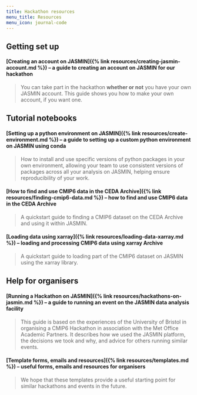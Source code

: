 ```yaml
---
title: Hackathon resources
menu_title: Resources
menu_icon: journal-code
---
```


## Getting set up

#### [Creating an account on JASMIN]({% link resources/creating-jasmin-account.md %}) – a guide to creating an account on JASMIN for our hackathon

> You can take part in the hackathon **whether or not** you have your own JASMIN
account. This guide shows you how to make your own account, if you want one.


## Tutorial notebooks

#### [Setting up a python environment on JASMIN]({% link resources/create-environment.md %}) – a guide to setting up a custom python environment on JASMIN using conda

> How to install and use specific versions of python packages in your own
environment, allowing your team to use consistent versions of packages across
all your analysis on JASMIN, helping ensure reproducibility of your work.

#### [How to find and use CMIP6 data in the CEDA Archive]({% link resources/finding-cmip6-data.md %}) – how to find and use CMIP6 data in the CEDA Archive

> A quickstart guide to finding a CMIP6 dataset on the CEDA Archive and using it
within JASMIN.

#### [Loading data using xarray]({% link resources/loading-data-xarray.md %}) – loading and processing CMIP6 data using xarray Archive

> A quickstart guide to loading part of the CMIP6 dataset on JASMIN using the
xarray library.


## Help for organisers

#### [Running a Hackathon on JASMIN]({% link resources/hackathons-on-jasmin.md %}) – a guide to running an event on the JASMIN data analysis facility

> This guide is based on the experiences of the University of Bristol in
organising a CMIP6 Hackathon in association with the Met Office Academic
Partners. It describes how we used the JASMIN platform, the decisions we took
and why, and advice for others running similar events.

#### [Template forms, emails and resources]({% link resources/templates.md %}) – useful forms, emails and resources for organisers

> We hope that these templates provide a useful starting point for similar
hackathons and events in the future.
